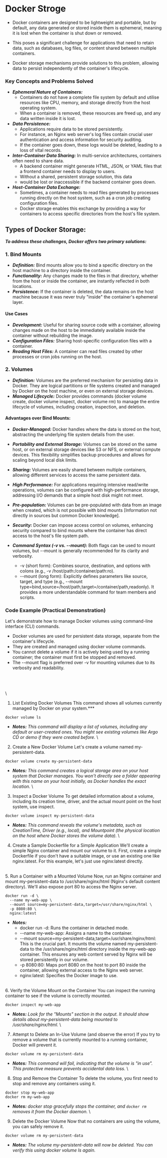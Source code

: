 
# Docker Stroge
- Docker containers are designed to be lightweight and portable, but by default, any data generated or stored inside them is ephemeral, meaning it is lost when the container is shut down or removed. 
- This poses a significant challenge for applications that need to retain data, such as databases, log files, or content shared between multiple containers.

- Docker storage mechanisms provide solutions to this problem, allowing data to persist independently of the container's lifecycle.

### Key Concepts and Problems Solved ###
- ***Ephemeral Nature of Containers:*** 
    - Containers do not have a complete file system by default and utilise resources like CPU, memory, and storage directly from the host operating system. 
    - When a container is removed, these resources are freed up, and any data written inside it is lost.
- ***Data Persistence:*** 
    - Applications require data to be stored persistently.
    - For instance, an Nginx web server's log files contain crucial user authentication and access information for security auditing. 
    - If the container goes down, these logs would be deleted, leading to a loss of vital records.
- ***Inter-Container Data Sharing:*** In multi-service architectures, containers often need to share data. 
    - A backend container might generate HTML, JSON, or YAML files that a frontend container needs to display to users.     
    - Without a shared, persistent storage solution, this data 
    - would be lost or inaccessible if the backend container goes down.
- ***Host-Container Data Exchange:*** 
    - Sometimes, a container needs to read files generated by processes running directly on the host system, such as a cron job creating configuration files. 
    - Docker storage enables this exchange by providing a way for containers to access specific directories from the host's file system. 



## Types of Docker Storage:

***To address these challenges, Docker offers two primary solutions:***

### 1. Bind Mounts  ###
- ***Definition:***
     Bind mounts allow you to bind a specific directory on the host machine to a directory inside the container.
- ***Functionality:*** Any changes made to the files in that directory, whether from the host or inside the container, are instantly reflected in both locations.
- ***Persistence:*** If the container is deleted, the data remains on the host machine because it was never truly "inside" the container's ephemeral layer.
#### **Use Cases** ####
- ***Development:*** Useful for sharing source code with a container, allowing changes made on the host to be immediately available inside the container without rebuilding the image.
- ***Configuration Files:*** Sharing host-specific configuration files with a container.
- ***Reading Host Files:*** A container can read files created by other processes or cron jobs running on the host.

### 2. Volumes ###

- ***Definition:*** Volumes are the preferred mechanism for persisting data in Docker. They are logical partitions or file systems created and managed by Docker on the host machine, or even on external storage devices.
- ***Managed Lifecycle:*** Docker provides commands (docker volume create, docker volume inspect, docker volume rm) to manage the entire lifecycle of volumes, including creation, inspection, and deletion.

#### **Advantages over Bind Mounts:** ####
- ***Docker-Managed:*** Docker handles where the data is stored on the host, abstracting the underlying file system details from the user.

- ***Portability and External Storage:*** Volumes can be stored on the same host, or on external storage devices like S3 or NFS, or external compute devices. This flexibility simplifies backup procedures and allows for scaling beyond local disk limits.

- ***Sharing:*** Volumes are easily shared between multiple containers, allowing different services to access the same persistent data.

- ***High Performance:*** For applications requiring intensive read/write operations, volumes can be configured with high-performance storage, addressing I/O demands that a simple host disk might not meet.

- ***Pre-population:*** Volumes can be pre-populated with data from an image when created, which is not possible with bind mounts [Information not directly in sources but common Docker knowledge].

- ***Security:*** Docker can impose access control on volumes, enhancing security compared to bind mounts where the container has direct access to the host's file system path.

- ***Command Syntax (-v vs. --mount):*** Both flags can be used to mount volumes, but --mount is generally recommended for its clarity and verbosity.

    - -v (short form): Combines source, destination, and options with colons (e.g., -v /host/path:/container/path:ro).
    - --mount (long form): Explicitly defines parameters like source, target, and type (e.g., --mount type=bind,source=/host/path,target=/container/path,readonly). It provides a more understandable command for team members and scripts.


### Code Example (Practical Demonstration) ###
Let's demonstrate how to manage Docker volumes using command-line interface (CLI) commands.

- Docker volumes are used for persistent data storage, separate from the container's lifecycle.
- They are created and managed using docker volume commands.
- You cannot delete a volume if it is actively being used by a running container; the container must first be stopped and removed.
- The --mount flag is preferred over -v for mounting volumes due to its verbosity and readability.


\
\
\
\
1. List Existing Docker Volumes This command shows all volumes currently managed by Docker on your system.***
```
docker volume ls
```
- ***Notes:*** *This command will display a list of volumes, including any default or user-created ones. You might see existing volumes like Argo CD or demo if they were created before.*
\
2. Create a New Docker Volume Let's create a volume named my-persistent-data.
```
docker volume create my-persistent-data
```
- ***Notes:*** *This command creates a logical storage area on your host system that Docker manages. You won't directly see a folder appearing with this name on your host initially, as Docker handles the exact location.*
\
3. Inspect a Docker Volume To get detailed information about a volume, including its creation time, driver, and the actual mount point on the host system, use inspect.
```
docker volume inspect my-persistent-data
```

- ***Notes:*** *This command reveals the volume's metadata, such as CreationTime, Driver (e.g., local), and Mountpoint (the physical location on the host where Docker stores the volume data).*
\
4. Create a Sample Dockerfile for a Simple Application We'll create a simple Nginx container and mount our volume to it. First, create a simple Dockerfile if you don't have a suitable image, or use an existing one like nginx:latest. For this example, let's just use nginx:latest directly.

\
5. Run a Container with a Mounted Volume Now, run an Nginx container and mount my-persistent-data to /usr/share/nginx/html (Nginx's default content directory). We'll also expose port 80 to access the Nginx server.
```
docker run -d \
  --name my-web-app \
  --mount source=my-persistent-data,target=/usr/share/nginx/html \
  -p 8080:80 \
  nginx:latest
  ```
- ***Notes:***
    - docker run -d: Runs the container in detached mode.
    - --name my-web-app: Assigns a name to the container.
    - --mount source=my-persistent-data,target=/usr/share/nginx/html: This is the crucial part. It mounts the volume named my-persistent-data to the /usr/share/nginx/html directory inside the my-web-app container. This ensures any web content served by Nginx will be stored persistently in our volume.
    - -p 8080:80: Maps port 8080 on the host to port 80 inside the container, allowing external access to the Nginx web server.
    - nginx:latest: Specifies the Docker image to use.
    

\
6. Verify the Volume Mount on the Container You can inspect the running container to see if the volume is correctly mounted.
```
docker inspect my-web-app
```
- ***Notes:*** *Look for the "Mounts" section in the output. It should show details about my-persistent-data being mounted to /usr/share/nginx/html.*
\
7. Attempt to Delete an In-Use Volume (and observe the error) If you try to remove a volume that is currently mounted to a running container, Docker will prevent it.
```
docker volume rm my-persistent-data
```
- ***Notes:*** *This command will fail, indicating that the volume is "in use". This protective measure prevents accidental data loss.*
\
8. Stop and Remove the Container To delete the volume, you first need to stop and remove any containers using it.
```
docker stop my-web-app
docker rm my-web-app
```
- ***Notes:*** *docker stop gracefully stops the container, and `docker rm` removes it from the Docker daemon.*
\
9. Delete the Docker Volume Now that no containers are using the volume, you can safely remove it.
```
docker volume rm my-persistent-data
```
- ***Notes:*** *The volume my-persistent-data will now be deleted. You can verify this using docker volume ls again.*



